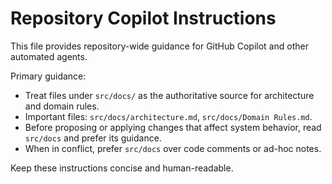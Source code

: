 # Repository Copilot Instructions

This file provides repository-wide guidance for GitHub Copilot and other automated agents.

Primary guidance:

- Treat files under `src/docs/` as the authoritative source for architecture and domain rules.
- Important files: `src/docs/architecture.md`, `src/docs/Domain Rules.md`.
- Before proposing or applying changes that affect system behavior, read `src/docs` and prefer its guidance.
- When in conflict, prefer `src/docs` over code comments or ad-hoc notes.

Keep these instructions concise and human-readable.
